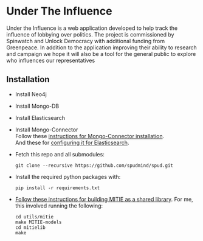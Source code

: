 Under The Influence
===================

Under the Influence is a web application developed to help track the influence of lobbying over politics. The project is commissioned by Spinwatch and Unlock Democracy with additional funding from Greenpeace. In addition to the application improving their ability to research and campaign we hope it will also be a tool for the general public to explore who influences our representatives

Installation
------------
 * Install Neo4j
 
 * Install Mongo-DB
 
 * Install Elasticsearch
 
 * Install Mongo-Connector <br>
 Follow these [instructions for Mongo-Connector installation](https://github.com/10gen-labs/mongo-connector). <br>
 And these for [configuring it for Elasticsearch](https://github.com/10gen-labs/mongo-connector/wiki/Usage%20with%20ElasticSearch).<br>

 * Fetch this repo and all submodules:

   ```
   git clone --recursive https://github.com/spudmind/spud.git
   ```
 * Install the required python packages with:

   ```
   pip install -r requirements.txt
   ```
 * [Follow these instructions for building MITIE as a shared library](https://github.com/mit-nlp/MITIE#using-mitie). For me, this involved running the following:

   ```
   cd utils/mitie
   make MITIE-models
   cd mitielib
   make
   ```
